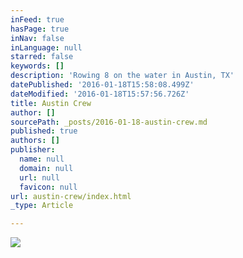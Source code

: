 ```yaml
---
inFeed: true
hasPage: true
inNav: false
inLanguage: null
starred: false
keywords: []
description: 'Rowing 8 on the water in Austin, TX'
datePublished: '2016-01-18T15:58:08.499Z'
dateModified: '2016-01-18T15:57:56.726Z'
title: Austin Crew
author: []
sourcePath: _posts/2016-01-18-austin-crew.md
published: true
authors: []
publisher:
  name: null
  domain: null
  url: null
  favicon: null
url: austin-crew/index.html
_type: Article

---
```

![](https://the-grid-user-content.s3-us-west-2.amazonaws.com/ad4b4fd2-b7a9-473f-8fdf-1bec0dfc566a.jpg)